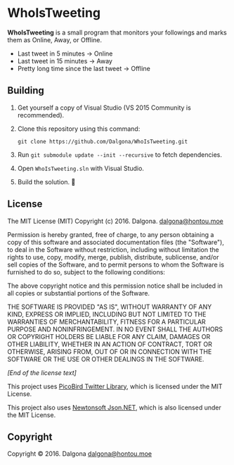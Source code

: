 # WhoIsTweeting

**WhoIsTweeting** is a small program that monitors your followings and marks them as Online, Away, or Offline.

* Last tweet in 5 minutes &rarr; Online
* Last tweet in 15 minutes &rarr; Away
* Pretty long time since the last tweet &rarr; Offline

## Building

1. Get yourself a copy of Visual Studio (VS 2015 Community is recommended).
2. Clone this repository using this command:

    ```
    git clone https://github.com/Dalgona/WhoIsTweeting.git
    ```

3. Run `git submodule update --init --recursive` to fetch dependencies.
4. Open `WhoIsTweeting.sln` with Visual Studio.
5. Build the solution. :tada:

## License

The MIT License (MIT)
Copyright (c) 2016. Dalgona. <dalgona@hontou.moe>

Permission is hereby granted, free of charge, to any person obtaining a copy of this software and associated documentation files (the "Software"), to deal in the Software without restriction, including without limitation the rights to use, copy, modify, merge, publish, distribute, sublicense, and/or sell copies of the Software, and to permit persons to whom the Software is furnished to do so, subject to the following conditions:

The above copyright notice and this permission notice shall be included in all copies or substantial portions of the Software.

THE SOFTWARE IS PROVIDED "AS IS", WITHOUT WARRANTY OF ANY KIND, EXPRESS OR IMPLIED, INCLUDING BUT NOT LIMITED TO THE WARRANTIES OF MERCHANTABILITY, FITNESS FOR A PARTICULAR PURPOSE AND NONINFRINGEMENT. IN NO EVENT SHALL THE AUTHORS OR COPYRIGHT HOLDERS BE LIABLE FOR ANY CLAIM, DAMAGES OR OTHER LIABILITY, WHETHER IN AN ACTION OF CONTRACT, TORT OR OTHERWISE, ARISING FROM, OUT OF OR IN CONNECTION WITH THE SOFTWARE OR THE USE OR OTHER DEALINGS IN THE SOFTWARE.

*[End of the license text]*

This project uses [PicoBird Twitter Library](https://github.com/Dalgona/PicoBird), which is licensed under the MIT License.

This project also uses [Newtonsoft Json.NET](https://github.com/JamesNK/Newtonsoft.Json), which is also licensed under the MIT License.

## Copyright

Copyright &copy; 2016. Dalgona <dalgona@hontou.moe>
